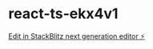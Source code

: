 # react-ts-ekx4v1

[Edit in StackBlitz next generation editor ⚡️](https://stackblitz.com/~/github.com/DevSubhashis/react-ts-ekx4v1)